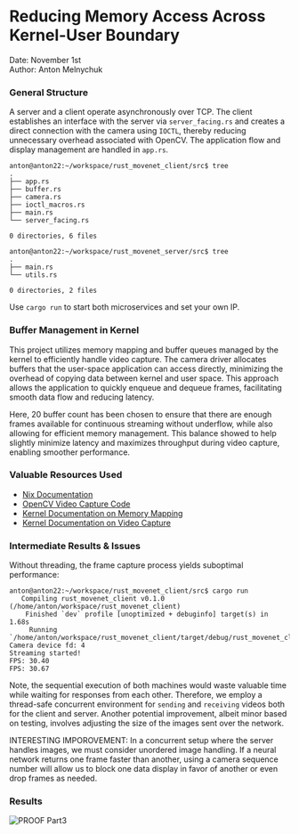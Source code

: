 # Reducing Memory Access Across Kernel-User Boundary

Date: November 1st<br>
Author: Anton Melnychuk<br>

### General Structure

A server and a client operate asynchronously over TCP. The client establishes an interface with the server via `server_facing.rs` and creates a direct connection with the camera using `IOCTL`, thereby reducing unnecessary overhead associated with OpenCV. The application flow and display management are handled in `app.rs`.

```
anton@anton22:~/workspace/rust_movenet_client/src$ tree
.
├── app.rs
├── buffer.rs
├── camera.rs
├── ioctl_macros.rs
├── main.rs
└── server_facing.rs

0 directories, 6 files
```

```
anton@anton22:~/workspace/rust_movenet_server/src$ tree
.
├── main.rs
└── utils.rs

0 directories, 2 files
```

Use `cargo run` to start both microservices and set your own IP.

### Buffer Management in Kernel

This project utilizes memory mapping and buffer queues managed by the kernel to efficiently handle video capture. The camera driver allocates buffers that the user-space application can access directly, minimizing the overhead of copying data between kernel and user space. This approach allows the application to quickly enqueue and dequeue frames, facilitating smooth data flow and reducing latency.

Here, 20 buffer count has been chosen to ensure that there are enough frames available for continuous streaming without underflow, while also allowing for efficient memory management. This balance showed to help slightly minimize latency and maximizes throughput during video capture, enabling smoother performance.

### Valuable Resources Used

- [Nix Documentation](https://docs.rs/nix/latest/nix/sys/ioctl/index.html)
- [OpenCV Video Capture Code](https://github.com/opencv/opencv/blob/67fa8a2f4720404a15da7a723bc048b247c5d227/modules/videoio/src/cap_v4l.cpp)
- [Kernel Documentation on Memory Mapping](https://www.kernel.org/doc/html/v4.9/media/uapi/v4l/mmap.html)
- [Kernel Documentation on Video Capture](https://www.kernel.org/doc/html/v4.9/media/uapi/v4l/capture.c.html)

### Intermediate Results & Issues

Without threading, the frame capture process yields suboptimal performance:

```
anton@anton22:~/workspace/rust_movenet_client/src$ cargo run
   Compiling rust_movenet_client v0.1.0 (/home/anton/workspace/rust_movenet_client)
    Finished `dev` profile [unoptimized + debuginfo] target(s) in 1.68s
     Running `/home/anton/workspace/rust_movenet_client/target/debug/rust_movenet_client`
Camera device fd: 4
Streaming started!
FPS: 30.40
FPS: 30.67
```

Note, the sequential execution of both machines would waste valuable time while waiting for responses from each other. Therefore, we employ a thread-safe concurrent environment for `sending` and `receiving` videos both for the client and server. Another potential improvement, albeit minor based on testing, involves adjusting the size of the images sent over the network.

INTERESTING IMPOROVEMENT: In a concurrent setup where the server handles images, we must consider unordered image handling. If a neural network returns one frame faster than another, using a camera sequence number will allow us to block one data display in favor of another or even drop frames as needed.

### Results

![PROOF Part3](./part3/PROOF.png)
